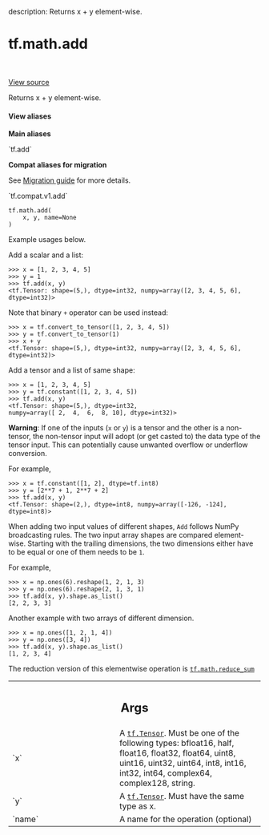 description: Returns x + y element-wise.

<div itemscope itemtype="http://developers.google.com/ReferenceObject">
<meta itemprop="name" content="tf.math.add" />
<meta itemprop="path" content="Stable" />
</div>

# tf.math.add

<!-- Insert buttons and diff -->

<table class="tfo-notebook-buttons tfo-api nocontent" align="left">

</table>

<a target="_blank" class="external" href="/code/stable/tensorflow/python/ops/math_ops.py">View source</a>



Returns x + y element-wise.


<section class="expandable">
  <h4 class="showalways">View aliases</h4>
  <p>
<b>Main aliases</b>
<p>`tf.add`</p>

<b>Compat aliases for migration</b>
<p>See
<a href="https://www.tensorflow.org/guide/migrate">Migration guide</a> for
more details.</p>
<p>`tf.compat.v1.add`</p>
</p>
</section>

<pre class="devsite-click-to-copy prettyprint lang-py tfo-signature-link">
<code>tf.math.add(
    x, y, name=None
)
</code></pre>



<!-- Placeholder for "Used in" -->

Example usages below.

Add a scalar and a list:

```
>>> x = [1, 2, 3, 4, 5]
>>> y = 1
>>> tf.add(x, y)
<tf.Tensor: shape=(5,), dtype=int32, numpy=array([2, 3, 4, 5, 6],
dtype=int32)>
```

Note that binary `+` operator can be used instead:

```
>>> x = tf.convert_to_tensor([1, 2, 3, 4, 5])
>>> y = tf.convert_to_tensor(1)
>>> x + y
<tf.Tensor: shape=(5,), dtype=int32, numpy=array([2, 3, 4, 5, 6],
dtype=int32)>
```

Add a tensor and a list of same shape:

```
>>> x = [1, 2, 3, 4, 5]
>>> y = tf.constant([1, 2, 3, 4, 5])
>>> tf.add(x, y)
<tf.Tensor: shape=(5,), dtype=int32,
numpy=array([ 2,  4,  6,  8, 10], dtype=int32)>
```

**Warning**: If one of the inputs (`x` or `y`) is a tensor and the other is a
non-tensor, the non-tensor input will adopt (or get casted to) the data type
of the tensor input. This can potentially cause unwanted overflow or underflow
conversion.

For example,

```
>>> x = tf.constant([1, 2], dtype=tf.int8)
>>> y = [2**7 + 1, 2**7 + 2]
>>> tf.add(x, y)
<tf.Tensor: shape=(2,), dtype=int8, numpy=array([-126, -124], dtype=int8)>
```

When adding two input values of different shapes, `Add` follows NumPy
broadcasting rules. The two input array shapes are compared element-wise.
Starting with the trailing dimensions, the two dimensions either have to be
equal or one of them needs to be `1`.

For example,

```
>>> x = np.ones(6).reshape(1, 2, 1, 3)
>>> y = np.ones(6).reshape(2, 1, 3, 1)
>>> tf.add(x, y).shape.as_list()
[2, 2, 3, 3]
```

Another example with two arrays of different dimension.

```
>>> x = np.ones([1, 2, 1, 4])
>>> y = np.ones([3, 4])
>>> tf.add(x, y).shape.as_list()
[1, 2, 3, 4]
```

The reduction version of this elementwise operation is <a href="../../tf/math/reduce_sum.md"><code>tf.math.reduce_sum</code></a>

<!-- Tabular view -->
 <table class="responsive fixed orange">
<colgroup><col width="214px"><col></colgroup>
<tr><th colspan="2"><h2 class="add-link">Args</h2></th></tr>

<tr>
<td>
`x`<a id="x"></a>
</td>
<td>
A <a href="../../tf/Tensor.md"><code>tf.Tensor</code></a>. Must be one of the following types: bfloat16, half,
float16, float32, float64, uint8, uint16, uint32, uint64, int8, int16,
int32, int64, complex64, complex128, string.
</td>
</tr><tr>
<td>
`y`<a id="y"></a>
</td>
<td>
A <a href="../../tf/Tensor.md"><code>tf.Tensor</code></a>. Must have the same type as x.
</td>
</tr><tr>
<td>
`name`<a id="name"></a>
</td>
<td>
A name for the operation (optional)
</td>
</tr>
</table>

